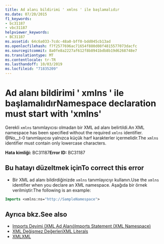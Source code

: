 ```yaml
---
title: Ad alanı bildirimi ' xmlns ' ile başlamalıdır
ms.date: 07/20/2015
f1_keywords:
- bc31187
- vbc31187
helpviewer_keywords:
- BC31187
ms.assetid: 64c6a033-7cdc-48a0-bff0-bdd045cb13ad
ms.openlocfilehash: f7f2577696ac71654f880d08f4815577073dacfc
ms.sourcegitcommit: 8a0fe8a2227af612f8b8941bdb8b19d6268748e7
ms.translationtype: MT
ms.contentlocale: tr-TR
ms.lasthandoff: 10/03/2019
ms.locfileid: "71835209"
---
```

# <a name="namespace-declaration-must-start-with-xmlns"></a><span data-ttu-id="42d7c-102">Ad alanı bildirimi ' xmlns ' ile başlamalıdır</span><span class="sxs-lookup"><span data-stu-id="42d7c-102">Namespace declaration must start with 'xmlns'</span></span>
<span data-ttu-id="42d7c-103">Gerekli `xmlns` tanımlayıcısı olmadan bir XML ad alanı belirtildi.</span><span class="sxs-lookup"><span data-stu-id="42d7c-103">An XML namespace has been specified without the required `xmlns` identifier.</span></span> <span data-ttu-id="42d7c-104">@No__t-0 tanımlayıcısı yalnızca küçük harf karakterler içermelidir.</span><span class="sxs-lookup"><span data-stu-id="42d7c-104">The `xmlns` identifier must contain only lowercase characters.</span></span>  
  
 <span data-ttu-id="42d7c-105">**Hata kimliği:** BC31187</span><span class="sxs-lookup"><span data-stu-id="42d7c-105">**Error ID:** BC31187</span></span>  
  
## <a name="to-correct-this-error"></a><span data-ttu-id="42d7c-106">Bu hatayı düzeltmek için</span><span class="sxs-lookup"><span data-stu-id="42d7c-106">To correct this error</span></span>  
  
- <span data-ttu-id="42d7c-107">Bir XML ad alanı bildirdiğinizde `xmlns` tanımlayıcıyı kullanın.</span><span class="sxs-lookup"><span data-stu-id="42d7c-107">Use the `xmlns` identifier when you declare an XML namespace.</span></span> <span data-ttu-id="42d7c-108">Aşağıda bir örnek verilmiştir:</span><span class="sxs-lookup"><span data-stu-id="42d7c-108">The following is an example:</span></span>
  
```vb  
Imports <xmlns:ns="http://SampleNamespace">  
```  
  
## <a name="see-also"></a><span data-ttu-id="42d7c-109">Ayrıca bkz.</span><span class="sxs-lookup"><span data-stu-id="42d7c-109">See also</span></span>

- [<span data-ttu-id="42d7c-110">Imports Deyimi (XML Ad Alanı)</span><span class="sxs-lookup"><span data-stu-id="42d7c-110">Imports Statement (XML Namespace)</span></span>](../../visual-basic/language-reference/statements/imports-statement-xml-namespace.md)
- [<span data-ttu-id="42d7c-111">XML Değişmez Değerleri</span><span class="sxs-lookup"><span data-stu-id="42d7c-111">XML Literals</span></span>](../../visual-basic/language-reference/xml-literals/index.md)
- [<span data-ttu-id="42d7c-112">XML</span><span class="sxs-lookup"><span data-stu-id="42d7c-112">XML</span></span>](../../visual-basic/programming-guide/language-features/xml/index.md)
